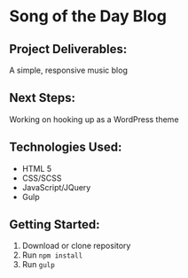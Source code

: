 # Song of the Day Blog

## Project Deliverables:
A simple, responsive music blog

## Next Steps:
Working on hooking up as a WordPress theme

## Technologies Used:
- HTML 5
- CSS/SCSS
- JavaScript/JQuery
- Gulp

## Getting Started:
1. Download or clone repository
2. Run `npm install`
3. Run `gulp`
